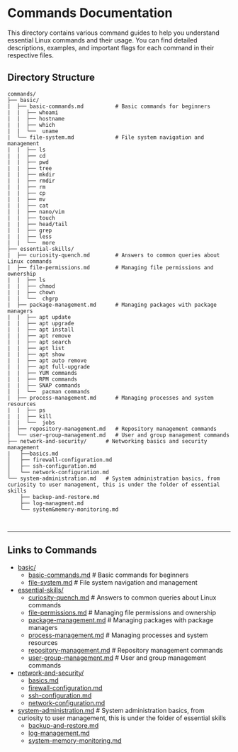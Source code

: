 # Commands Documentation

This directory contains various command guides to help you understand essential Linux commands and their usage. You can find detailed descriptions, examples, and important flags for each command in their respective files.

## Directory Structure

```plaintext
commands/
├── basic/
|  ├── basic-commands.md          # Basic commands for beginners
|  |  ├── whoami
|  |  ├── hostname
|  |  ├── which
|  |  └──  uname
|  └── file-system.md             # File system navigation and management
|  |  ├── ls
|  |  ├── cd
|  |  ├── pwd
|  |  ├── tree
|  |  ├── mkdir
|  |  ├── rmdir
|  |  ├── rm
|  |  ├── cp
|  |  ├── mv
|  |  ├── cat
|  |  ├── nano/vim
|  |  ├── touch
|  |  ├── head/tail
|  |  ├── grep
|  |  ├── less
|  |  └──  more
├── essential-skills/
|  ├── curiosity-quench.md        # Answers to common queries about Linux commands
|  ├── file-permissions.md        # Managing file permissions and ownership
|  |  ├── ls
|  |  ├── chmod
|  |  ├── chown
|  |  └──  chgrp
|  ├── package-management.md      # Managing packages with package managers
|  |  ├── apt update
|  |  ├── apt upgrade
|  |  ├── apt install
|  |  ├── apt remove
|  |  ├── apt search
|  |  ├── apt list
|  |  ├── apt show
|  |  ├── apt auto remove
|  |  ├── apt full-upgrade
|  |  ├── YUM commands
|  |  ├── RPM commands
|  |  ├── SNAP commands
|  |  └──  pacman commands
|  ├── process-management.md      # Managing processes and system resources
|  |  ├── ps
|  |  ├── kill
|  |  └──  jobs
|  ├── repository-management.md   # Repository management commands
|  └── user-group-management.md   # User and group management commands
├── network-and-security/      # Networking basics and security management
|   ├──basics.md
│   ├── firewall-configuration.md
│   ├── ssh-configuration.md
│   └── network-configuration.md
└── system-administration.md   # System administration basics, from curiosity to user management, this is under the folder of essential skills
    ├── backup-and-restore.md
    ├── log-managment.md
    └── system&memory-monitoring.md



```

---

## Links to Commands

- [basic/](basic/)
  - [basic-commands.md](basic/basic-commands.md) # Basic commands for beginners
  - [file-system.md](basic/file-system.md) # File system navigation and management
- [essential-skills/](essential-skills/)
  - [curiosity-quench.md](essential-skills/curiosity-quench.md) # Answers to common queries about Linux commands
  - [file-permissions.md](essential-skills/file-permissions.md) # Managing file permissions and ownership
  - [package-management.md](essential-skills/package-management.md) # Managing packages with package managers
  - [process-management.md](essential-skills/process-management.md) # Managing processes and system resources
  - [repository-management.md](essential-skills/repository-management.md) # Repository management commands
  - [user-group-management.md](essential-skills/user-group-management.md) # User and group management commands
- [network-and-security/](network-and-security/)
  - [basics.md](network-and-security/basics.md)
  - [firewall-configuration.md](network-and-security/firewall-configuration.md)
  - [ssh-configuration.md](network-and-security/ssh-configuration.md)
  - [network-configuration.md](network-and-security/network-configuration.md)
- [system-administration.md](essential-skills/system-administration.md) # System administration basics, from curiosity to user management, this is under the folder of essential skills
  - [backup-and-restore.md](essential-skills/backup-and-restore.md)
  - [log-management.md](essential-skills/log-management.md)
  - [system-memory-monitoring.md](essential-skills/system-memory-monitoring.md)
